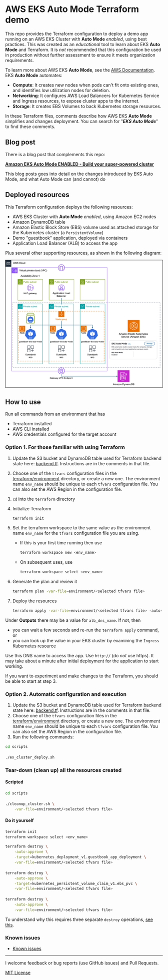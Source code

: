 # AWS EKS **Auto Mode** Terraform demo

This repo provides the Terraform configuration to deploy a demo app running on an AWS EKS Cluster with **Auto Mode** _enabled_, using best practices. This was created as an _educational_ tool to learn about EKS **Auto Mode** and Terraform. It is _not_ recommended that this configuration be used in production without further assessment to ensure it meets organization requirements.

To learn more about AWS EKS **Auto Mode**, see the [AWS Documentation](https://docs.aws.amazon.com/eks/latest/userguide/automode.html). EKS **Auto Mode** automates:
* **Compute**: It creates new nodes when pods can't fit onto existing ones, and identifies low utilization nodes for deletion.
* **Networking**: It configures AWS Load Balancers for Kubernetes Service and Ingress resources, to expose cluster apps to the internet.
* **Storage**: It creates EBS Volumes to back Kubernetes storage resources.

In these Terraform files, comments describe how AWS EKS **Auto Mode** simplifies and changes deployment. You can search for "_**EKS Auto Mode**_" to find these comments.

## Blog post
There is a blog post that complements this repo:

**[Amazon EKS Auto Mode ENABLED - Build your super-powered cluster](https://community.aws/content/2sV2SNSoVeq23OvlyHN2eS6lJfa/amazon-eks-auto-mode-enabled-build-your-super-powered-cluster)**

This blog posts goes into detail on the changes introduced by EKS Auto Mode, and what Auto Mode can (and cannot) do

## Deployed resources

This Terraform configuration deploys the following resources:
* AWS EKS Cluster with **Auto Mode** _enabled_, using Amazon EC2 nodes
* Amazon DynamoDB table
* Amazon Elastic Block Store (EBS) volume used as attached storage for the Kubernetes cluster (a `PersistentVolume`)
* Demo "guestbook" application, deployed via containers
* Application Load Balancer (ALB) to access the app

Plus several other supporting resources, as shown in the following diagram:

![architecture](images/architecture.jpg)

## How to use

Run all commands from an environment that has
* Terraform installed
* AWS CLI installed
* AWS credentials configured for the target account

### Option 1. For those familiar with using Terraform
1. Update the S3 bucket and DynamoDB table used for Terraform backend state here: [backend.tf](terraform/backend.tf). Instructions are in the comments in that file.
1. Choose one of the `tfvars` configuration files in the [terraform/environment](terraform/environment) directory, or create a new one. The environment name `env_name` should be unique to each `tfvars` configuration file. You can also set the AWS Region in the configuration file.
1. `cd` into the `terraform` directory
1. Initialize Terraform
    ```bash
    terraform init
    ```

1. Set the terraform workspace to the same value as the environment name `env_name` for the `tfvars` configuration file you are using.
   * If this is your first time running then use 
     ```bash
     terraform workspace new <env_name>
     ```
   * On subsequent uses, use
     ```bash
     terraform workspace select <env_name>
     ```
1. Generate the plan and review it
   ```bash
   terraform plan -var-file=environment/<selected tfvars file>
   ```

1. Deploy the resources
   ```bash
   terraform apply -var-file=environment/<selected tfvars file> -auto-approve
   ```

Under **Outputs** there may be a value for `alb_dns_name`. If not, then 
* you can wait a few seconds and re-run the `terraform apply` command, or
* you can look up the value in your EKS cluster by examining the `Ingress` Kubernetes resource

Use this DNS name to access the app.  Use `http://` (do _not_ use https). It may take about a minute after initial deployment for the application to start working.

If you want to experiment and make changes to the Terraform, you should be able to start at step 3.

### Option 2. Automatic configuration and execution

1. Update the S3 bucket and DynamoDB table used for Terraform backend state here: [backend.tf](terraform/backend.tf). Instructions are in the comments in that file.
1. Choose one of the `tfvars` configuration files in the [terraform/environment](terraform/environment) directory, or create a new one. The environment name `env_name` should be unique to each `tfvars` configuration file. You can also set the AWS Region in the configuration file.
1. Run the following commands:
```bash
cd scripts

./ex_cluster_deploy.sh
```


### Tear-down (clean up) all the resources created

#### Scripted

```bash
cd scripts

./cleanup_cluster.sh \
    -var-file=environment/<selected tfvars file>
```

#### Do it yourself

```bash
terraform init
terraform workspace select <env_name>
```

```bash
terraform destroy \
    -auto-approve \
    -target=kubernetes_deployment_v1.guestbook_app_deployment \
    -var-file=environment/<selected tfvars file>

terraform destroy \
    -auto-approve \
    -target=kubernetes_persistent_volume_claim_v1.ebs_pvc \
    -var-file=environment/<selected tfvars file>

terraform destroy \
    -auto-approve \
    -var-file=environment/<selected tfvars file>
```

To understand why this requires three separate `destroy` operations, [see this](docs/cleanup.md#tear-down-clean-up-all-the-resources-created). 

### Known issues
* [Known issues](docs/known_issues.md)
---
I welcome feedback or bug reports (use GitHub issues) and Pull Requests.

[MIT License](LICENSE)